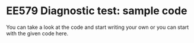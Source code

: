 # EE579 Diagnostic test: sample code
You can take a look at the code and start writing your own or you can
start with the given code here. 

